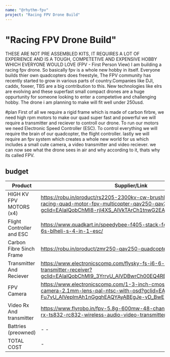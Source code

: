 ```yaml
---
name: "@rhythm-fpv"
project: "Racing FPV Drone Build"
---
```


# "Racing FPV Drone Build"
THESE ARE NOT PRE ASSEMBLED KITS, IT REQUIRES A LOT OF EXPERIENCE AND IS A TOUGH, COMPETETIVE AND EXPENSIVE HOBBY WHICH EVERYONE WOULD LOVE 
(FPV - First Person View)
I am building a racing fpv drone. So basically fpv is a whole new hobby in itself. Everyone builds thier own quadcopters does freestyle, The FPV community has recently started to grow in various parts of country.Companies like DJI, caddx, foxeer, TBS are a big contribution to this. New technologies like elrs are evolving and these superfast small compact drones are a huge oppurtunity for someone looking to enter a competetive and challenging hobby. The drone i am planning to make will fit well under 250usd.

#plan
First of all we require a rigid frame which is made of carbon firbre, we need high rpm motors to make our quad super fast and powerful
we will require a transmitter and reciever to controll our drone. To run our motors we need Electronic Speed Controller (ESC). To control everything
we will require the brain of our quadcopter, the flight controller. lastly we will require an fpv system which creates a whole new world for us 
which includes a small cute camera, a video transmitter and video reciever. we can now see what the drone sees in air and why according to it, thats why
its called FPV.

## budget
 | Product         | Supplier/Link                         | Cost   |
| --------------- | -------------------------------------  | ------ |
| HIGH KV FPV MOTORS (x4)  | https://robu.in/product/rs2205-2300kv-cw-brushless-motor-fpv-racing-quad-motor-fpv-multicopter-qav250-qav300/?gclid=EAIaIQobChMI8-rjl4XS_AIVkTArCh1tnwG2EAQYASABEgKbz_D_BwE                                                                                                             | $40    |
| Flight Controller and ESC| https://www.quadkart.in/speedybee-f405-stack-f405-v3-fc-50a-3-6s-blheli-s-4-in-1-esc/                                    | $74    |
| Carbon Fibre 5inch Frame | https://robu.in/product/zmr250-qav250-quadcopter-frame/                                                                  | $13    |
| Transmitter And Reciever | https://www.electronicscomp.com/flysky-fs-i6-6-channel-2.4ghz-transmitter-receiver?gclid=EAIaIQobChMI9_3YrrvU_AIVDBwrCh00EQ4REAQYAiABEgI9nPD_BwE                                                                                         | $60    |
| FPV Camera               | https://www.electronicscomp.com/1-3-inch-cmos-1500tvl-mini-fpv-camera-2.1mm-lens-pal-ntsc-with-osd?gclid=EAIaIQobChMI6K-Fu7vU_AIVeplmAh1nGgqhEAQYAyABEgJe-vD_BwE                                                                                                              | $19    |
| Video Rx And transmitter | https://www.flyrobo.in/fpv-5.8g-600mw-48-channel-wireless-av-tx-rx-ts832-rc832-wireless-audio-video-transmitter-receiver-system-fpv       |  $44    | 
|Battries (preowned)       |                                    -                                                  -                                  |  $0    |     |Propellers, screwdrivers and Other Tools(Preowned)                                                                                                   |  $0    |       
|TOTAL COST                |               -                                                                                                          | $250   |

